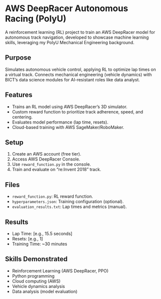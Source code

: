 # AWS DeepRacer Autonomous Racing (PolyU)
A reinforcement learning (RL) project to train an AWS DeepRacer model for autonomous track navigation, developed to showcase machine learning skills, leveraging my PolyU Mechanical Engineering background.

## Purpose
Simulates autonomous vehicle control, applying RL to optimize lap times on a virtual track. Connects mechanical engineering (vehicle dynamics) with BICT’s data science modules for AI-resistant roles like data analyst.

## Features
- Trains an RL model using AWS DeepRacer’s 3D simulator.
- Custom reward function to prioritize track adherence, speed, and centering.
- Evaluates model performance (lap time, resets).
- Cloud-based training with AWS SageMaker/RoboMaker.

## Setup
1. Create an AWS account (free tier).
2. Access AWS DeepRacer Console.
3. Use `reward_function.py` in the console.
4. Train and evaluate on “re:Invent 2018” track.

## Files
- `reward_function.py`: RL reward function.
- `hyperparameters.json`: Training configuration (optional).
- `evaluation_results.txt`: Lap times and metrics (manual).

## Results
- Lap Time: [e.g., 15.5 seconds]
- Resets: [e.g., 1]
- Training Time: ~30 minutes

## Skills Demonstrated
- Reinforcement Learning (AWS DeepRacer, PPO)
- Python programming
- Cloud computing (AWS)
- Vehicle dynamics analysis
- Data analysis (model evaluation)
